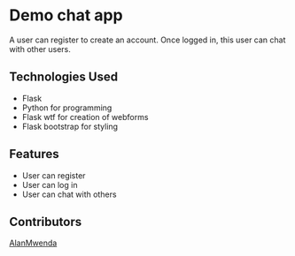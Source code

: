 # Demo chat app

A user can register to create an account. Once logged in, this user can chat with other users.


## Technologies Used

- Flask
- Python for programming
- Flask wtf for creation of webforms
- Flask bootstrap for styling

## Features

- User can register
- User can log in
- User can chat with others

## Contributors

[AlanMwenda](https://github.com/AlanMwenda)